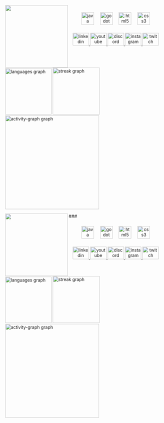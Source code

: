 <img align="left" height="200" src="https://i.pinimg.com/originals/e9/0e/6c/e90e6ced05e7e96a17cf66866b4031cd.gif"  />

###

<div align="center">
  <img src="https://cdn.jsdelivr.net/gh/devicons/devicon/icons/java/java-original-wordmark.svg" height="40" alt="java logo"  />
  <img width="12" />
  <img src="https://cdn.jsdelivr.net/gh/devicons/devicon/icons/godot/godot-original-wordmark.svg" height="40" alt="godot logo"  />
  <img width="12" />
  <img src="https://cdn.jsdelivr.net/gh/devicons/devicon/icons/html5/html5-original.svg" height="40" alt="html5 logo"  />
  <img width="12" />
  <img src="https://cdn.jsdelivr.net/gh/devicons/devicon/icons/css3/css3-original.svg" height="40" alt="css3 logo"  />
</div>

###

<div align="center">
  <a href="www.linkedin.com/in/daniel-silva-323ab6323" target="_blank">
    <img src="https://raw.githubusercontent.com/maurodesouza/profile-readme-generator/master/src/assets/icons/social/linkedin/default.svg" width="52" height="40" alt="linkedin logo"  />
  </a>
  <a href="https://www.youtube.com/@kurosakiniel" target="_blank">
    <img src="https://raw.githubusercontent.com/maurodesouza/profile-readme-generator/master/src/assets/icons/social/youtube/default.svg" width="52" height="40" alt="youtube logo"  />
  </a>
  <a href="nieell" target="_blank">
    <img src="https://raw.githubusercontent.com/maurodesouza/profile-readme-generator/master/src/assets/icons/social/discord/default.svg" width="52" height="40" alt="discord logo"  />
  </a>
  <a href="https://www.instagram.com/by_nieell/" target="_blank">
    <img src="https://raw.githubusercontent.com/maurodesouza/profile-readme-generator/master/src/assets/icons/social/instagram/default.svg" width="52" height="40" alt="instagram logo"  />
  </a>
  <a href="https://www.twitch.tv/kurosakiniel" target="_blank">
    <img src="https://raw.githubusercontent.com/maurodesouza/profile-readme-generator/master/src/assets/icons/social/twitch/default.svg" width="52" height="40" alt="twitch logo"  />
  </a>
</div>

###

<br clear="both">

<div align="left">
  <img src="https://github-readme-stats.vercel.app/api/top-langs?username=Kurosakiniel&locale=en&hide_title=false&layout=compact&card_width=320&langs_count=5&theme=aura_dark&hide_border=false&order=2" height="148" alt="languages graph"  />
  <img src="https://streak-stats.demolab.com?user=Kurosakiniel&locale=en&mode=daily&theme=aura_dark&hide_border=false&border_radius=5&order=3" height="150" alt="streak graph"  />
  <img src="https://github-readme-activity-graph.vercel.app/graph?username=Kurosakiniel&radius=16&theme=redical&area=true&order=5" height="300" alt="activity-graph graph"  />
</div>

###<img align="left" height="200" src="https://i.pinimg.com/originals/e9/0e/6c/e90e6ced05e7e96a17cf66866b4031cd.gif"  />

###

<div align="center">
  <img src="https://cdn.jsdelivr.net/gh/devicons/devicon/icons/java/java-original-wordmark.svg" height="40" alt="java logo"  />
  <img width="12" />
  <img src="https://cdn.jsdelivr.net/gh/devicons/devicon/icons/godot/godot-original-wordmark.svg" height="40" alt="godot logo"  />
  <img width="12" />
  <img src="https://cdn.jsdelivr.net/gh/devicons/devicon/icons/html5/html5-original.svg" height="40" alt="html5 logo"  />
  <img width="12" />
  <img src="https://cdn.jsdelivr.net/gh/devicons/devicon/icons/css3/css3-original.svg" height="40" alt="css3 logo"  />
</div>

###

<div align="center">
  <a href="www.linkedin.com/in/daniel-silva-323ab6323" target="_blank">
    <img src="https://raw.githubusercontent.com/maurodesouza/profile-readme-generator/master/src/assets/icons/social/linkedin/default.svg" width="52" height="40" alt="linkedin logo"  />
  </a>
  <a href="https://www.youtube.com/@kurosakiniel" target="_blank">
    <img src="https://raw.githubusercontent.com/maurodesouza/profile-readme-generator/master/src/assets/icons/social/youtube/default.svg" width="52" height="40" alt="youtube logo"  />
  </a>
  <a href="nieell" target="_blank">
    <img src="https://raw.githubusercontent.com/maurodesouza/profile-readme-generator/master/src/assets/icons/social/discord/default.svg" width="52" height="40" alt="discord logo"  />
  </a>
  <a href="https://www.instagram.com/by_nieell/" target="_blank">
    <img src="https://raw.githubusercontent.com/maurodesouza/profile-readme-generator/master/src/assets/icons/social/instagram/default.svg" width="52" height="40" alt="instagram logo"  />
  </a>
  <a href="https://www.twitch.tv/kurosakiniel" target="_blank">
    <img src="https://raw.githubusercontent.com/maurodesouza/profile-readme-generator/master/src/assets/icons/social/twitch/default.svg" width="52" height="40" alt="twitch logo"  />
  </a>
</div>

###

<br clear="both">

<div align="left">
  <img src="https://github-readme-stats.vercel.app/api/top-langs?username=Kurosakiniel&locale=en&hide_title=false&layout=compact&card_width=320&langs_count=5&theme=aura_dark&hide_border=false&order=2" height="148" alt="languages graph"  />
  <img src="https://streak-stats.demolab.com?user=Kurosakiniel&locale=en&mode=daily&theme=aura_dark&hide_border=false&border_radius=5&order=3" height="150" alt="streak graph"  />
  <img src="https://github-readme-activity-graph.vercel.app/graph?username=Kurosakiniel&radius=16&theme=redical&area=true&order=5" height="300" alt="activity-graph graph"  />
</div>

###
